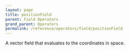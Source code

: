 ```yaml
---
layout: page
title: positionField
parent: Field Operators
grand_parent: Operators
permalink: /reference/operators/field/positionField
---
```


A vector field that evaluates to the coordinates in space.
